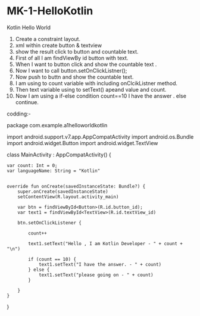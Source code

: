 # MK-1-HelloKotlin

Kotlin Hello World
1.	Create a constraint layout.
2.	xml within create button & textview
3.	show the result click to button and countable text.
4.	First of all I am findViewBy id  button with text.
5.	When I want to button click and show the countable text . 
6.	Now I want to call button.setOnClickListner();
7.	Now push to buttn and show the countable text.
8.	I am using to count variable with including onClcikListner method.
9.	Then text variable using to setText() apeand value and count.
10.	Now I am using a if-else condition  count==10 I have the answer . else  continue.


codding:- 

package com.example.a1helloworldkotlin

import android.support.v7.app.AppCompatActivity
import android.os.Bundle
import android.widget.Button
import android.widget.TextView

class MainActivity : AppCompatActivity() {

    var count: Int = 0;
    var languageName: String = "Kotlin"


    override fun onCreate(savedInstanceState: Bundle?) {
        super.onCreate(savedInstanceState)
        setContentView(R.layout.activity_main)

        var btn = findViewById<Button>(R.id.button_id);
        var text1 = findViewById<TextView>(R.id.textView_id)

        btn.setOnClickListener {

            count++

            text1.setText("Hello , I am Kotlin Developer - " + count + "\n")

            if (count == 10) {
                text1.setText("I have the answer. - " + count)
            } else {
                text1.setText("please going on - " + count)
            }

        }
    }
}
